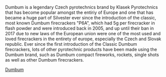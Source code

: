 Dumbum is a legendary Czech pyrotechnics brand by Klasek Pyrotechnics that has become popular amongst the entiriy of Europe and one that has became a huge part of Silvester ever since the introduction of the classic, most known Dumbum firecrackers "P6A", which had 5g per firecracker in flash powder and were introduced back in 2005, and up until their ban in 2017 due to new laws of the European union were one of the most used and loved firecrackers in the entirety of europe, especially the Czech and Slovak republic. Ever since the first introduction of the Classic Dumbum firecrackers, lots of other pyrotechnic products have been made using the Dumbum brand, such as Dumbum compact fireworks, rockets, single shots as well as other Dumbum firecrackers. 

[Dumbum](https://deno.land/)
